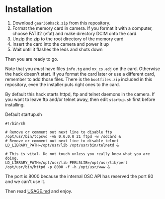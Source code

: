 # Installation

1. Download `gear360hack.zip` from this repository.
2. Format the memory card in camera. If you format it with a computer, choose FAT32 (vfat) and make directory DCIM onto the card.
3. Unzip the zip to the root directory of the memory card
4. Insert the card into the camera and power it up
5. Wait until it flashes the leds and shuts down

Then you are ready to go.

Note that you _must_ have files `info.tg` and `nx_cs.adj` on the card. Otherwise the hack doesn't start. If you format the card later or use a different card, remember to add those files. There is the `bootfiles.zip` included in this repository, even the installer puts right ones to the card.

By default this hack starts httpd, ftp and telnet daemons in the camera. If you want to leave ftp and/or telnet away, then edit `startup.sh` first before installing.

Default startup.sh
```
#!/bin/sh

# Remove or comment out next line to disable ftp
/opt/usr/bin/tcpsvd -vE 0.0.0.0 21 ftpd -w /sdcard &
# Remove or comment out next line to disable telnet
LD_LIBRARY_PATH=/opt/usr/lib /opt/usr/bin/telnetd &

# This is vital. Do not touch unless you really know what you are doing.
LD_LIBRARY_PATH=/opt/usr/lib PERL5LIB=/opt/usr/lib/perl /opt/usr/bin/httpd -p 8000 -f -h /opt/usr/www &

```
The port is 8000 because the internal OSC API has reserved the port 80 and we can't use it.

Then read [USAGE.md](USAGE.md) and enjoy.
